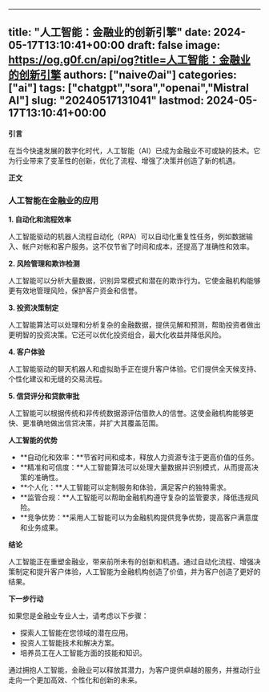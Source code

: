 
---
title: "人工智能：金融业的创新引擎"
date: 2024-05-17T13:10:41+00:00
draft: false
image: https://og.g0f.cn/api/og?title=人工智能：金融业的创新引擎
authors: ["naiveのai"]
categories: ["ai"]
tags: ["chatgpt","sora","openai","Mistral AI"]
slug: "20240517131041"
lastmod: 2024-05-17T13:10:41+00:00
---
**引言**

在当今快速发展的数字化时代，人工智能（AI）已成为金融业不可或缺的技术。它为行业带来了变革性的创新，优化了流程、增强了决策并创造了新的机遇。

**正文**

### 人工智能在金融业的应用

**1. 自动化和流程效率**

人工智能驱动的机器人流程自动化（RPA）可以自动化重复性任务，例如数据输入、帐户对帐和客户服务。这不仅节省了时间和成本，还提高了准确性和效率。

**2. 风险管理和欺诈检测**

人工智能可以分析大量数据，识别异常模式和潜在的欺诈行为。它使金融机构能够更有效地管理风险，保护客户资金和信誉。

**3. 投资决策制定**

人工智能算法可以处理和分析复杂的金融数据，提供见解和预测，帮助投资者做出更明智的投资决策。它还可以优化投资组合，最大化收益并降低风险。

**4. 客户体验**

人工智能驱动的聊天机器人和虚拟助手正在提升客户体验。它们提供全天候支持、个性化建议和无缝的交易流程。

**5. 信贷评分和贷款审批**

人工智能可以根据传统和非传统数据源评估借款人的信誉。这使金融机构能够更快、更准确地做出信贷决策，并扩大其覆盖范围。

**人工智能的优势**

* **自动化和效率：**节省时间和成本，释放人力资源专注于更高价值的任务。
* **精准和可信度：**人工智能算法可以处理大量数据并识别模式，从而提高决策的准确性。
* **个人化：**人工智能可以定制服务和体验，满足客户的独特需求。
* **监管合规：**人工智能可以帮助金融机构遵守复杂的监管要求，降低违规风险。
* **竞争优势：**采用人工智能可以为金融机构提供竞争优势，提高客户满意度和业务成果。

**结论**

人工智能正在重塑金融业，带来前所未有的创新和机遇。通过自动化流程、增强决策制定和提升客户体验，人工智能为金融机构创造了价值，并为客户创造了更好的结果。

**下一步行动**

如果您是金融业专业人士，请考虑以下步骤：

* 探索人工智能在您领域的潜在应用。
* 投资人工智能技术和解决方案。
* 培养员工在人工智能方面的技能和知识。

通过拥抱人工智能，金融业可以释放其潜力，为客户提供卓越的服务，并推动行业走向一个更加高效、个性化和创新的未来。